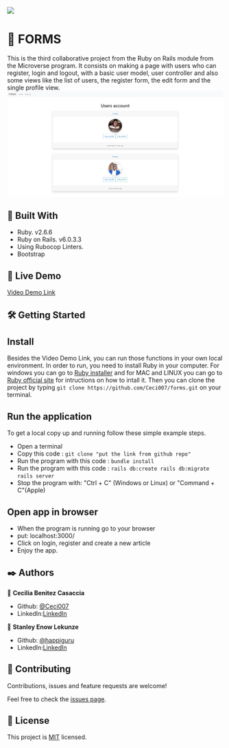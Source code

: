 ![](https://img.shields.io/badge/Microverse-blueviolet)

#  🧐 FORMS

This is the third collaborative project from the Ruby on Rails module from the Microverse program. It consists on making a page with users who can register, login and logout, with a basic user model, user controller and also some views like the list of users, the register form, the edit form and the single profile view.
![app screenshot](./app_screenshot.png)

## 🔧 Built With
- Ruby. v2.6.6
- Ruby on Rails. v6.0.3.3
- Using Rubocop Linters.
- Bootstrap

## 🔴 Live Demo
[Video Demo Link](https://drive.google.com/file/d/1I1Ga5NLKy_4UIkxOU9Evofn70QlL06j4/view?usp=sharing)

## 🛠 Getting Started
## Install 
Besides the Video Demo Link, you can run those functions in your own local environment. In order to run, you need to install Ruby in your computer. For windows you can go to [Ruby installer](https://rubyinstaller.org/) and for MAC and LINUX you can go to [Ruby official site](https://www.ruby-lang.org/en/downloads/) for intructions on how to intall it. Then you can clone the project by typing ```git clone https://github.com/Ceci007/forms.git``` on your terminal.

## Run the application
To get a local copy up and running follow these simple example steps.

- Open a terminal
- Copy this code : ```git clone "put the link from github repo"```
- Run the program with this code : ```bundle install```
- Run the program with this code : ```rails db:create rails db:migrate rails server```
- Stop the program with: "Ctrl + C" (Windows or Linux) or "Command + C"(Apple)

## Open app in browser

- When the program is running go to your browser
- put: localhost:3000/
- Click on login, register and create a new article
- Enjoy the app.

## ✒️ Authors
👤 **Cecilia Benitez Casaccia**

- Github: [@Ceci007](https://github.com/Ceci007)
- LinkedIn:[LinkedIn](www.linkedin.com/in/cecilia-benítez)

👤 **Stanley Enow Lekunze**

- Github: [@happiguru](https://github.com/happiguru)
- LinkedIn:[LinkedIn](https://www.linkedin.com/in/lekunze-nley)

## 🤝 Contributing
Contributions, issues and feature requests are welcome!

Feel free to check the [issues page](https://github.com/Ceci007/forms/issues).

## 📝 License
This project is [MIT](lic.url) licensed.